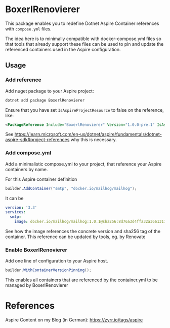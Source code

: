 # BoxerlRenovierer

This package enables you to redefine Dotnet Aspire Container references with
`compose.yml` files.

The idea here is to minimally compatible with docker-compose.yml files so
that tools that already support these files can be used to
pin and update the referenced containers used in the Aspire configuration.

## Usage

### Add reference

Add nuget package to your Aspire project:

```bash
dotnet add package BoxerlRenovierer
```

Ensure that you have set `IsAspireProjectResource` to false on the reference, like:

```xml
<PackageReference Include="BoxerlRenovierer" Version="1.0.0-pre.1" IsAspireProjectResource="false"/>
```

See https://learn.microsoft.com/en-us/dotnet/aspire/fundamentals/dotnet-aspire-sdk#project-references why this is necessary.

### Add compose.yml

Add a minimalistic compose.yml to your project, that reference your Aspire containers by name.

For this Aspire container definition

```csharp
builder.AddContainer("smtp", "docker.io/mailhog/mailhog");
```

It can be

```yml
version: '3.3'
services:
  smtp:
    image: docker.io/mailhog/mailhog:1.0.1@sha256:8d76a3d4ffa32a3661311944007a415332c4bb855657f4f6c57996405c009bea
```

See how the image references the concrete version and sha256 tag of the container.
This reference can be updated by tools, eg. by Renovate

### Enable BoxerlRenovierer

Add one line of configuration to your Aspire host.

```csharp
builder.WithContainerVersionPinning();
```

This enables all containers that are referenced by the container.yml to be managed by BoxerlRenovierer

# References

Aspire Content on my Blog (in German): https://zyrr.io/tags/aspire